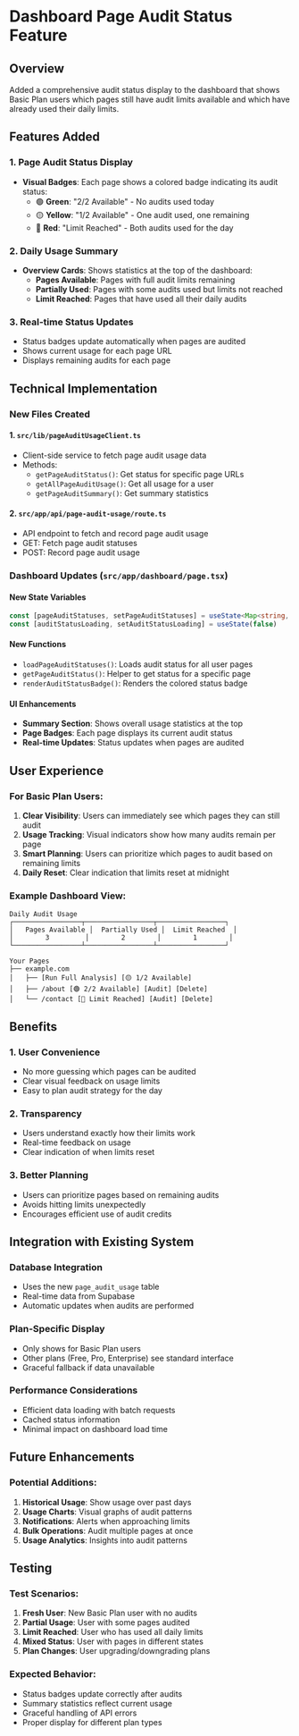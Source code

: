 # Dashboard Page Audit Status Feature

## Overview
Added a comprehensive audit status display to the dashboard that shows Basic Plan users which pages still have audit limits available and which have already used their daily limits.

## Features Added

### 1. Page Audit Status Display
- **Visual Badges**: Each page shows a colored badge indicating its audit status:
  - 🟢 **Green**: "2/2 Available" - No audits used today
  - 🟡 **Yellow**: "1/2 Available" - One audit used, one remaining
  - 🔴 **Red**: "Limit Reached" - Both audits used for the day

### 2. Daily Usage Summary
- **Overview Cards**: Shows statistics at the top of the dashboard:
  - **Pages Available**: Pages with full audit limits remaining
  - **Partially Used**: Pages with some audits used but limits not reached
  - **Limit Reached**: Pages that have used all their daily audits

### 3. Real-time Status Updates
- Status badges update automatically when pages are audited
- Shows current usage for each page URL
- Displays remaining audits for each page

## Technical Implementation

### New Files Created

#### 1. `src/lib/pageAuditUsageClient.ts`
- Client-side service to fetch page audit usage data
- Methods:
  - `getPageAuditStatus()`: Get status for specific page URLs
  - `getAllPageAuditUsage()`: Get all usage for a user
  - `getPageAuditSummary()`: Get summary statistics

#### 2. `src/app/api/page-audit-usage/route.ts`
- API endpoint to fetch and record page audit usage
- GET: Fetch page audit statuses
- POST: Record page audit usage

### Dashboard Updates (`src/app/dashboard/page.tsx`)

#### New State Variables
```typescript
const [pageAuditStatuses, setPageAuditStatuses] = useState<Map<string, PageAuditStatus>>(new Map())
const [auditStatusLoading, setAuditStatusLoading] = useState(false)
```

#### New Functions
- `loadPageAuditStatuses()`: Loads audit status for all user pages
- `getPageAuditStatus()`: Helper to get status for a specific page
- `renderAuditStatusBadge()`: Renders the colored status badge

#### UI Enhancements
- **Summary Section**: Shows overall usage statistics at the top
- **Page Badges**: Each page displays its current audit status
- **Real-time Updates**: Status updates when pages are audited

## User Experience

### For Basic Plan Users:
1. **Clear Visibility**: Users can immediately see which pages they can still audit
2. **Usage Tracking**: Visual indicators show how many audits remain per page
3. **Smart Planning**: Users can prioritize which pages to audit based on remaining limits
4. **Daily Reset**: Clear indication that limits reset at midnight

### Example Dashboard View:
```
Daily Audit Usage
┌─────────────────┬─────────────────┬─────────────────┐
│   Pages Available │  Partially Used │  Limit Reached  │
│        3         │        2        │        1        │
└─────────────────┴─────────────────┴─────────────────┘

Your Pages
├── example.com
│   ├── [Run Full Analysis] [🟡 1/2 Available]
│   ├── /about [🟢 2/2 Available] [Audit] [Delete]
│   └── /contact [🔴 Limit Reached] [Audit] [Delete]
```

## Benefits

### 1. **User Convenience**
- No more guessing which pages can be audited
- Clear visual feedback on usage limits
- Easy to plan audit strategy for the day

### 2. **Transparency**
- Users understand exactly how their limits work
- Real-time feedback on usage
- Clear indication of when limits reset

### 3. **Better Planning**
- Users can prioritize pages based on remaining audits
- Avoids hitting limits unexpectedly
- Encourages efficient use of audit credits

## Integration with Existing System

### Database Integration
- Uses the new `page_audit_usage` table
- Real-time data from Supabase
- Automatic updates when audits are performed

### Plan-Specific Display
- Only shows for Basic Plan users
- Other plans (Free, Pro, Enterprise) see standard interface
- Graceful fallback if data unavailable

### Performance Considerations
- Efficient data loading with batch requests
- Cached status information
- Minimal impact on dashboard load time

## Future Enhancements

### Potential Additions:
1. **Historical Usage**: Show usage over past days
2. **Usage Charts**: Visual graphs of audit patterns
3. **Notifications**: Alerts when approaching limits
4. **Bulk Operations**: Audit multiple pages at once
5. **Usage Analytics**: Insights into audit patterns

## Testing

### Test Scenarios:
1. **Fresh User**: New Basic Plan user with no audits
2. **Partial Usage**: User with some pages audited
3. **Limit Reached**: User who has used all daily limits
4. **Mixed Status**: User with pages in different states
5. **Plan Changes**: User upgrading/downgrading plans

### Expected Behavior:
- Status badges update correctly after audits
- Summary statistics reflect current usage
- Graceful handling of API errors
- Proper display for different plan types
